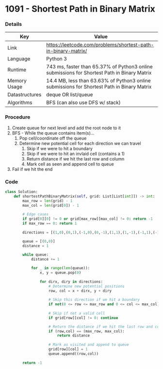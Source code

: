 # 1091 - Shortest Path in Binary Matrix

### Details

| Key | Value |
| --- | ----- |
| Link | https://leetcode.com/problems/shortest-path-in-binary-matrix/
| Language | Python 3
| Runtime | 743 ms, faster than 65.37% of Python3 online submissions for Shortest Path in Binary Matrix
| Memory Usage | 14.4 MB, less than 63.63% of Python3 online submissions for Shortest Path in Binary Matrix
| Datastructures | deque OR list/queue
| Algorithms | BFS (can also use DFS w/ stack)

### Procedure

1. Create queue for next level and add the root node to it
2. BFS - While the queue contains item(s)...
   1. Pop cell/coordinate off the queue
   2. Determine new potential cell for each direction we can travel
      1. Skip if we were to hit a boundary
      2. Skip if we were to hit an invlaid cell (contains a 1)
      3. Return distance if we hit the last row and column
      4. Mark cell as seen and append cell to queue
3. Fail if we hit the end

### Code

```python
class Solution:
    def shortestPathBinaryMatrix(self, grid: List[List[int]]) -> int:
        max_row = len(grid) - 1
        max_col = len(grid[0]) - 1
        
        # Edge cases
        if grid[0][0] != 0 or grid[max_row][max_col] != 0: return -1
        if max_row == 0: return 1
        
        directions = [(1,0),(0,1),(-1,0),(0,-1),(1,1),(1,-1),(-1,1),(-1,-1)]

        queue = [(0,0)]
        distance = 1
        
        while queue:
            distance += 1

            for _ in range(len(queue)):
                x, y = queue.pop(0)
                
                for dirx, diry in directions:
                    # Determine new potential positions
                    row, col = x + dirx, y + diry
                    
                    # Skip this direction if we hit a boundary
                    if not(0 <= row <= max_row and 0 <= col <= max_col): continue
                    
                    # Skip if not a valid cell
                    if grid[row][col] != 0: continue

                    # Return the distance if we hit the last row and column
                    if (row,col) == (max_row, max_col):
                        return distance
                    
                    # Mark as visited and append to queue
                    grid[row][col] = 1
                    queue.append((row,col))
        
        return -1
```
